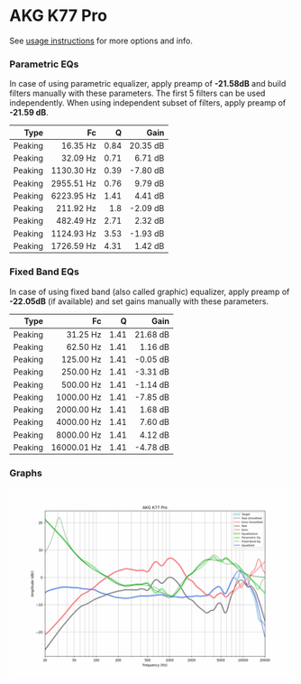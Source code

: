 # AKG K77 Pro
See [usage instructions](https://github.com/jaakkopasanen/AutoEq#usage) for more options and info.

### Parametric EQs
In case of using parametric equalizer, apply preamp of **-21.58dB** and build filters manually
with these parameters. The first 5 filters can be used independently.
When using independent subset of filters, apply preamp of **-21.59 dB**.

| Type    | Fc         |    Q | Gain     |
|--------:|-----------:|-----:|---------:|
| Peaking | 16.35 Hz   | 0.84 | 20.35 dB |
| Peaking | 32.09 Hz   | 0.71 | 6.71 dB  |
| Peaking | 1130.30 Hz | 0.39 | -7.80 dB |
| Peaking | 2955.51 Hz | 0.76 | 9.79 dB  |
| Peaking | 6223.95 Hz | 1.41 | 4.41 dB  |
| Peaking | 211.92 Hz  | 1.8  | -2.09 dB |
| Peaking | 482.49 Hz  | 2.71 | 2.32 dB  |
| Peaking | 1124.93 Hz | 3.53 | -1.93 dB |
| Peaking | 1726.59 Hz | 4.31 | 1.42 dB  |

### Fixed Band EQs
In case of using fixed band (also called graphic) equalizer, apply preamp of **-22.05dB**
(if available) and set gains manually with these parameters.

| Type    | Fc          |    Q | Gain     |
|--------:|------------:|-----:|---------:|
| Peaking | 31.25 Hz    | 1.41 | 21.68 dB |
| Peaking | 62.50 Hz    | 1.41 | 1.16 dB  |
| Peaking | 125.00 Hz   | 1.41 | -0.05 dB |
| Peaking | 250.00 Hz   | 1.41 | -3.31 dB |
| Peaking | 500.00 Hz   | 1.41 | -1.14 dB |
| Peaking | 1000.00 Hz  | 1.41 | -7.85 dB |
| Peaking | 2000.00 Hz  | 1.41 | 1.68 dB  |
| Peaking | 4000.00 Hz  | 1.41 | 7.60 dB  |
| Peaking | 8000.00 Hz  | 1.41 | 4.12 dB  |
| Peaking | 16000.01 Hz | 1.41 | -4.78 dB |

### Graphs
![](./AKG%20K77%20Pro.png)